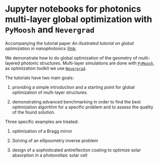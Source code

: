 # Jupyter notebooks for photonics multi-layer global optimization with `PyMoosh` and `Nevergrad`

Accompanying the tutorial paper *An illustrated tutorial on global optimization in nanophotonics* ([link]((https://notyetthere)).

We demonstrate how to do global optimization of the geometry of multi-layered photonic structures. Multi-layer simulations are done with [`PyMoosh`](https://github.com/AnMoreau/PyMoosh), as optimization toolkit we use [`Nevergrad`](https://facebookresearch.github.io/nevergrad/).

The tutorials have two main goals:

  1. providing a simple introduction and a starting point for global optimization of multi-layer structures.
  
  2. demonstrating advanced benchmarking in order to find the best optimization algorithm for a specific problem and to assess the quality of the found solution.
  

Three specific examples are treated:

  1. optimization of a Bragg mirror
  
  2. Solving of an ellipsometry inverse problem
  
  3. design of a sophisticated antireflection coating to optimize solar absorption in a photovoltaic solar cell

